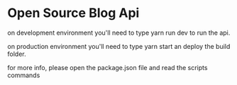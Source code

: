 # Open Source Blog Api

on development environment you'll need to type yarn run dev to run the api.

on production environment you'll need to type yarn start an deploy the build folder.

for more info, please open the package.json file and read the scripts commands